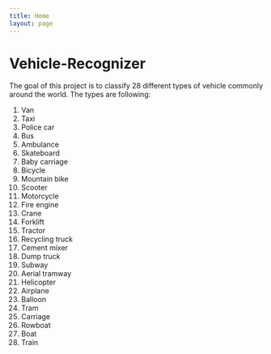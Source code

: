 ```yaml
---
title: Home
layout: page
---
```


# Vehicle-Recognizer
The goal of this project is to classify 28 different types of vehicle commonly around the world.
The types are following:

1. Van
2. Taxi
3. Police car
4. Bus
5. Ambulance
6. Skateboard
7. Baby carriage
8. Bicycle
9. Mountain bike
10. Scooter
11. Motorcycle
12. Fire engine
13. Crane
14. Forklift
15. Tractor
16. Recycling truck
17. Cement mixer
18. Dump truck
19. Subway
20. Aerial tramway
21. Helicopter
22. Airplane
23. Balloon
24. Tram
25. Carriage
26. Rowboat
27. Boat
28. Train
